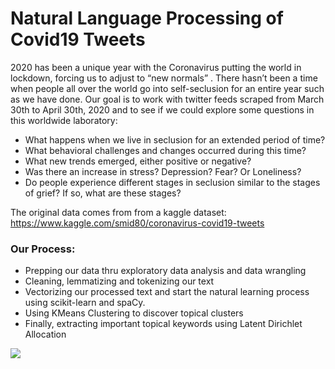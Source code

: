 # Natural Language Processing of Covid19 Tweets

2020 has been a unique year with the Coronavirus putting the world in lockdown, forcing us to adjust to “new normals” . There hasn’t been a time when people all over the world go into self-seclusion for an entire year such as we have done. Our goal is to work with twitter feeds scraped from March 30th to April 30th, 2020 and to see if we could explore some questions in this worldwide laboratory:

- What happens when we live in seclusion for an extended period of time?
- What behavioral challenges and changes occurred during this time?
- What new trends emerged, either positive or negative?
- Was there an increase in stress? Depression? Fear? Or Loneliness?
- Do people experience different stages in seclusion similar to the stages of grief? If so, what are
these stages?

The original data comes from from a kaggle dataset:  
https://www.kaggle.com/smid80/coronavirus-covid19-tweets

### Our Process:

* Prepping our data thru exploratory data analysis and data wrangling
* Cleaning, lemmatizing and tokenizing our text
* Vectorizing our processed text and start the natural learning process using scikit-learn and spaCy.
* Using KMeans Clustering to discover topical clusters
* Finally, extracting important topical keywords using Latent Dirichlet Allocation

![](https://github.com/kre8tions/Alex_Chung_Portfolio/blob/main/Images/NLP%20of%20Covid19%20Tweets.JPG)
